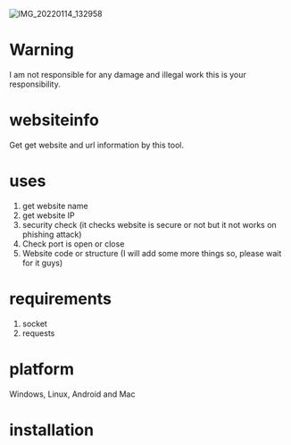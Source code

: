 ![IMG_20220114_132958](https://user-images.githubusercontent.com/90603785/149472281-24193e22-b6c2-4547-b6ad-ff3146259a76.jpg)
# Warning
I am not responsible for any damage and illegal work this is your responsibility.
# websiteinfo
Get get website and url information by this tool.
# uses
1. get website name
2. get website IP
3. security check (it checks website is secure or not but it not works on phishing attack)
4. Check port is open or close
5. Website code or structure
(I will add some more things so, please wait for it guys)
# requirements
1. socket
2. requests
# platform
Windows, Linux, Android and Mac
# installation
##### 
